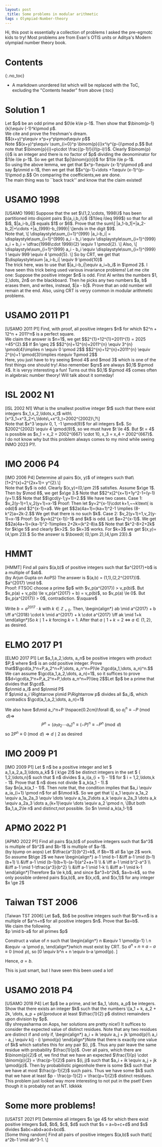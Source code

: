 ```yaml
---
layout: post
_title: Some problems in modular arithmetic
tags : Olympiad-Number-theory
---
```

Hi, this post is essentially a collection of problems I asked the pre-egmotc kids to try! Most problems are from Evan's OTIS units or Aditya's Modern olympiad number theory book.


# Contents
{:.no_toc}

* A markdown unordered list which will be replaced with the ToC, excluding the "Contents header" from above
{:toc}



# Solution 1

<div class="problem">
 Let $p$ be an odd prime and $0\le k\le p-1$. Then show that $\binom{p-1}{k}\equiv (-1)^k\pmod p$.
</div>
<div class="proof">
We cite and prove the freshman's dream. 
<div class="claim">
 $$(x+y)^p\equiv x^p+y^p\pmod\equiv p$$ 
</div>
<div class="proof">
Note $$(x+y)^p\equiv \sum_{i=0}^p \binom{p}{i}x^iy^{p-i}\pmod p.$$ But note that $\binom{p}{i}=p\cdot \frac{(p-1)!}{i!(p-i)!}$. Clearly $\binom{p}{i}$ is an integer and there is no factor of $p$ dividing the deonominator for $1\le i\le p-1$. So we  get that $p|\binom{p}{i}$ for $1\le i\le p-1$.
</div>
So using the above lemma, we get that $x^p-1\equiv (x-1)^p\pmod p$ and say $p\nmid x-1$, then we get that $$x^{p-1}+\dots +1\equiv (x-1)^{p-1}\pmod p.$$
On comparing the coefficients,we are done.
</div>
<div class="remark">
 The main thing was to ``back track'' and know that the claim existed!
</div>


# USAMO 1998

<div class="problem">[USAMO 1998]
 Suppose that the set $\{1,2,\cdots, 1998\}$ has been partitioned into disjoint pairs $\{a_i,b_i\}$ ($1\leq i\leq 999$) so that for all $i$, $|a_i-b_i|$ equals $1$ or $6$. Prove that the sum\[ |a_1-b_1|+|a_2-b_2|+\cdots +|a_{999}-b_{999}|  \]ends in the digit $9$.
</div>
<div class="proof">
 Note that,
\[ \displaystyle\sum_{i=1}^{999} |a_i-b_i| = \displaystyle\sum_{i=1}^{999}  a_i - b_i \equiv \displaystyle\sum_{i=1}^{999}  a_i + b_i = \dfrac{1998\cdot 1999}{2} \equiv 1 \pmod{2}. \]
Also,
\[ \displaystyle\sum_{i=1}^{999}  a_i - b_i \equiv \displaystyle\sum_{i=1}^{999}  1 \equiv 999 \equiv 4 \pmod{5}. \]
So by CRT, we get that $\displaystyle\sum |a_i-b_i| \equiv 9 \pmod{10}$
</div>
<div class="remark">
 The trick here, was to use that $|a_i-b_i|\equiv a_i+b_i$ in $\pmod 2$. I have seen this trick being used various invariance problems! Let me cite one: Suppose the positive integer $n$ is odd. First Al writes the numbers $1, 2,\dots, 2n$ on the blackboard. Then he picks any two numbers $a, b$ erases them, and writes, instead, $|a - b|$. Prove that an odd number will remain at the end.  
 Also, using CRT is veryy common in modular arithmetic problems.
</div>


# USAMO 2011 P1

<div class="problem">[USAMO 2011 P1]
 Find, with proof, all positive integers $n$ for which $2^n + 12^n + 2011^n$ is a perfect square.
</div>
<div class="proof">
 We claim the answer is $n=1$, we get $$2^{1}+12^{1}+2011^{1} = 2025 =45^{2}.$$
If $n \geq 2$
$$2^{n}+12^{n}+2011^{n} \equiv 3^{n} \pmod{4}\implies n \equiv 0 \pmod 2$$ 
$$2^{n}+12^{n}+2011^{n} \equiv 2^{n}+1 \pmod{3}\implies n\equiv 1\pmod 2$$

</div>
<div class="remark">
 Here, you just have to try seeing $mod 4$ and $mod 3$ which is one of the first things one should try! Also remember $qrs$ are always $0,1$ $\pmod 4$. It is veryy interesting a fun! Turns out this $0,1$ $\pmod 4$ comes often in algebraic number theory! Will talk about it someday!
</div>


# ISL 2002 N1

<div class="problem">[ISL 2002 N1]
What is the smallest positive integer $t$ such that there exist integers $x_1,x_2,\ldots,x_t$ with\[x^3_1+x^3_2+\,\ldots\,+x^3_t=2002^{2002}\,?\]
</div>
<div class="proof">
Note that $x^3 \equiv 0, 1, -1 \pmod{9}$ for all integers $x$. So $2002^{2002} \equiv 4 \pmod{9}$, so we must have $t \le 4$.
But $t = 4$ is possible as $x_1 = x_2 = 2002^{667} \cdot 10, x_3 = x_4 = 2002^{667}$. 
</div>
<div class="remark">
 I do not know why but this problem always comes to my mind while seeing INMO 2023 P1!.
</div>


# IMO 2006 P4

<div class="problem">[IMO 2006 P4]
 Determine all pairs $(x, y)$ of integers such that\[1+2^{x}+2^{2x+1}= y^{2}.\]
</div>
<div class="proof">
Note that $y$ is odd. Clearly $(x,y)=(0,\pm 2)$ satisfies. Assume $x\ge 1$. Then by $\mod 8$, we get $x\ge 3.$ Note that $$2^x(2^{x+1}+1y^2-1=(y-1)(y+1).$$ Note that $$\gcd(y-1,y+1)=2.$$ We have two cases. 
Case 1: $v_2(y-1)=1,v_2(y+1)=x-1$ 
Proof: Then let $y=2^{x-1}\cdot k+1,~~k\text{ is odd}$ and $2^{x-1}=a$. We get $$2a(4a+1)=(ka+1)^2-1 \implies (8-k^2)a=2k-2.$$ We get that there is no such $k$. 
Case 2: $v_2(y+1)=1,v_2(y-1)=x-1$
Proof: So $y=k(2^{x-1})-1$ and $k$ is odd. Let $a=2^{x-1}$. We get $$2a(4a+1)=(ka-1)^2-1\implies 2+2k=(k^2-8)a.$$ Note that $k^2-8>2+2k$ for $k\ge 5$ and clearly $k>2$. So $k=3$ works. For $k=3$ we get $(x,y)=(4,\pm 23).$ So the answer is $\boxed{ (0,\pm 2),(4,\pm 23)}.$

</div>

# HMMT

<div class="problem">[HMMT]
 Find all pairs $(a,b)$ of positive integers such that $a^{2017}+b$ is a multiple of $ab$.
</div>
<div class="proof">(by Arjun Gupta on AoPS)
The answer is $(a,b) = (1,1),(2,2^{2017})$.
<div class="claim">
 $a^{2017} \mid b$.
</div> 
Proof: FTSOC choose a prime $p$ with $v_p(a^{2017}) > v_p(b)$. But $v_p(a) + v_p(b) \le v_p(a^{2017} + b) = v_p(b)$, so $v_p(a) \le 0$. But $v_p(a^{2017}) > 0$, contradiction. $\square$

Write $b = a^{2017} \cdot k$ with $k \in \mathbb Z_{>0}$. Then,
\begin{align*}
ab \mid a^{2017} + b \iff a^{2018} \cdot k \mid a^{2017} + k \cdot a^{2017} \iff ak \mid 1+k
\end{align*}So $k \mid 1+k$ forcing $k=1$. After that $a \mid 1+k = 2 ~ \iff ~ a \in \{1,2\}$, as desired. 
</div>

# ELMO 2017 P1

<div class="problem">[ELMO 2017 P1]
 Let $a_1,a_2,\dots, a_n$ be positive integers with product $P,$ where $n$ is an odd positive integer. Prove that$$\gcd(a_1^n+P,a_2^n+P,\dots, a_n^n+P)\le 2\gcd(a_1,\dots, a_n)^n.$$
</div>

<div class="proof">
 We can assume $\gcd(a_1,a_2,\dots, a_n)=1$, so it suffices to prove
$$d=\gcd(a_1^n+P,a_2^n+P,\dots a_n^n+P)\leq 2$$Let $p$ be a prime that divides that $\gcd$.
<div class="claim">
$p\nmid a_i$ and $p\nmid P$
</div>
<div class="proof">
If $p\mid a_i \Rightarrow p\mid P\Rightarrow p$ divides all $a_i$, which contradics $\gcd(a_1,a_2,\dots, a_n)=1$

</div>

We also have $d\mid a_i^n+P \hspace{0.2cm}\forall  i$, so $a_i^n\equiv -P\pmod d \Rightarrow$
$$P^n=(a_1a_2\cdots a_n)^n\equiv (-P)^n\equiv -P^n\pmod d$$so $2P^n\equiv 0\pmod d\Rightarrow d\mid 2$ as desired
</div>

# IMO 2009 P1

<div class="problem">[IMO 2009 P1]
 Let $ n$ be a positive integer and let $ a_1,a_2,a_3,\ldots,a_k$ $ ( k\ge 2)$ be distinct integers in the set $ { 1,2,\ldots,n}$ such that $ n$ divides $ a_i(a_{i + 1} - 1)$ for $ i = 1,2,\ldots,k - 1$. Prove that $ n$ does not divide $ a_k(a_1 - 1).$
</div>
<div class="proof">
Say $n|a_k(a_1 - 1)$. Then note that, the condition implies that $a_i \equiv a_ia_{i+1} \pmod n$ for all $i\mod k$. So we get that
\[
    a_1 \equiv a_1a_2 \equiv a_1a_2a_3 \equiv \dots \equiv a_1a_2\dots a_k \equiv a_2a_3 \dots a_k \equiv a_2a_3 \dots a_{k+1}\equiv \dots \equiv a_2 \pmod n,
\]But both $a_1,a_2\le n$ and distinct,not possible. So $n \nmid a_k(a_1-1)$
</div>


# APMO 2022 P1

<div class="problem">[APMO 2022 P1]
 Find all pairs $(a,b)$ of positive integers such that $a^3$ is multiple of $b^2$ and $b-1$ is multiple of $a-1$.
</div>
<div class="proof">(by bjump on aops)
Let $\tfrac{a^3}{b^2}=k$, if $b=1$ all $a \ge 2$ work. So assume $b\ge 2$ we have
\begin{align*}
a-1 \mid b-1 &\iff a-1 \mid (b-1)(b+1) \\
&\iff a-1 \mid (b-1)(b+1)-(a-1)(a^2+a+1) \\
& \iff a-1 \mid b^2-a^3 \\
&\iff a-1 \mid 1-\tfrac{a^3}{b^2} \\
&\iff a-1 \mid 1-k \\ 
&\iff a-1 \mid k-1
\end{align*}Therefore $a \le k,b$, and since $a^3=b^2k$, $a=b=k$, so the only possible ordered pairs $(a,b)$, are $(x,x)$, and $(x,1)$ for any integer $x \ge 2$
</div>

# Taiwan TST 2006

<div class="problem">[Taiwan TST 2006]
 Let $a$, $b$ be positive integers such that $b^n+n$ is a multiple of $a^n+n$ for all positive integers $n$. Prove that $a=b$.
</div>
<div class="proof">
We claim the following.
<div class="claim">
 $p \mid b-a$ for all primes $p$
</div>
<div class="proof">
</div>

Construct a value of $n$ such that
\begin{align*}
n &\equiv 1 \pmod{p-1} \\
n &\equiv -a \pmod p,
\end{align*}which must exist by CRT. So $a^n + n \equiv a-a \equiv 0 \pmod{p}$, so
\[0 \equiv b^n + n \equiv b-a \pmod{p}.
\]

Hence, $a=b$.
</div>
<div class="remark">
 This is just smart, but I have seen this been used a lot!
</div>



# USAMO 2018 P4

<div class="problem">[USAMO 2018 P4]
 Let $p$ be a prime, and let $a_1, \dots, a_p$ be integers. Show that there exists an integer $k$ such that the numbers
\[a_1 + k, a_2 + 2k, \dots, a_p + pk\]produce at least $\tfrac{1}{2} p$ distinct remainders upon division by $p$.
</div>
<div class="proof">(By shreyasharma on Aops, her solutions are pretty nice!)
It suffices to consider the expected value of distinct residues. Note that any two residues are distinct if and only if,
\begin{align*}
a_i + ik \equiv a_j + jk \pmod{p}\\
a_i - a_j \equiv k(j - i) \pmod{p}
\end{align*}Note that there is exactly one value of $k$ which satisfies this for any pair $(i, j)$. Thus any pair leave the same residue with probability $\frac{1}{p}$. Over all pairs, which there are $\binom{p}{2}$ of, we find that we have an expected
$\frac{1}{p} \cdot \binom{p}{2} = \frac{p-1}{2}$
pairs $(i, j)$ such that $a_i + ik \equiv a_j + jk \pmod{p}$. Then by probabilistic pigeonhole there is some $k$ such that we have at most $\frac{p-1}{2}$ such pairs. Thus we have some $k$ such that we have at least $p - \frac{p-1}{2} = \frac{p+1}{2}$ distinct residues.
</div>
<div class="remark">
 This problem just looked way more interesting to not put in the pset! Even though it is probably not an NT. Idkkkk 
</div>

# Some more problems!

<div class="problem">[USATST 2021 P1]
 Determine all integers $s \ge 4$ for which there exist positive integers $a$, $b$, $c$, $d$ such that $s = a+b+c+d$ and $s$ divides $abc+abd+acd+bcd$.
</div>
<div class="proof">
<div class="problem">[Some thing random]
 Find all pairs of positive integers $(a,b)$ such that\[ a^2b-1 \mid ab^3-1. \]
</div>




